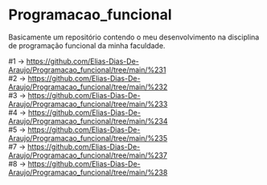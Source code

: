 # Programacao_funcional
Basicamente um repositório contendo o meu desenvolvimento na disciplina de programação funcional da minha faculdade.

#1 -> https://github.com/Elias-Dias-De-Araujo/Programacao_funcional/tree/main/%231 \
#2 -> https://github.com/Elias-Dias-De-Araujo/Programacao_funcional/tree/main/%232 \
#3 -> https://github.com/Elias-Dias-De-Araujo/Programacao_funcional/tree/main/%233 \
#4 -> https://github.com/Elias-Dias-De-Araujo/Programacao_funcional/tree/main/%234 \
#5 -> https://github.com/Elias-Dias-De-Araujo/Programacao_funcional/tree/main/%235 \
#7 -> https://github.com/Elias-Dias-De-Araujo/Programacao_funcional/tree/main/%237 \
#8 -> https://github.com/Elias-Dias-De-Araujo/Programacao_funcional/tree/main/%238 
